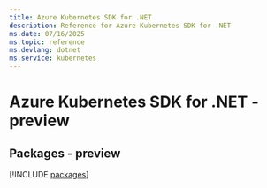 ```yaml
---
title: Azure Kubernetes SDK for .NET
description: Reference for Azure Kubernetes SDK for .NET
ms.date: 07/16/2025
ms.topic: reference
ms.devlang: dotnet
ms.service: kubernetes
---
```

# Azure Kubernetes SDK for .NET - preview
## Packages - preview
[!INCLUDE [packages](kubernetes-index.md)]